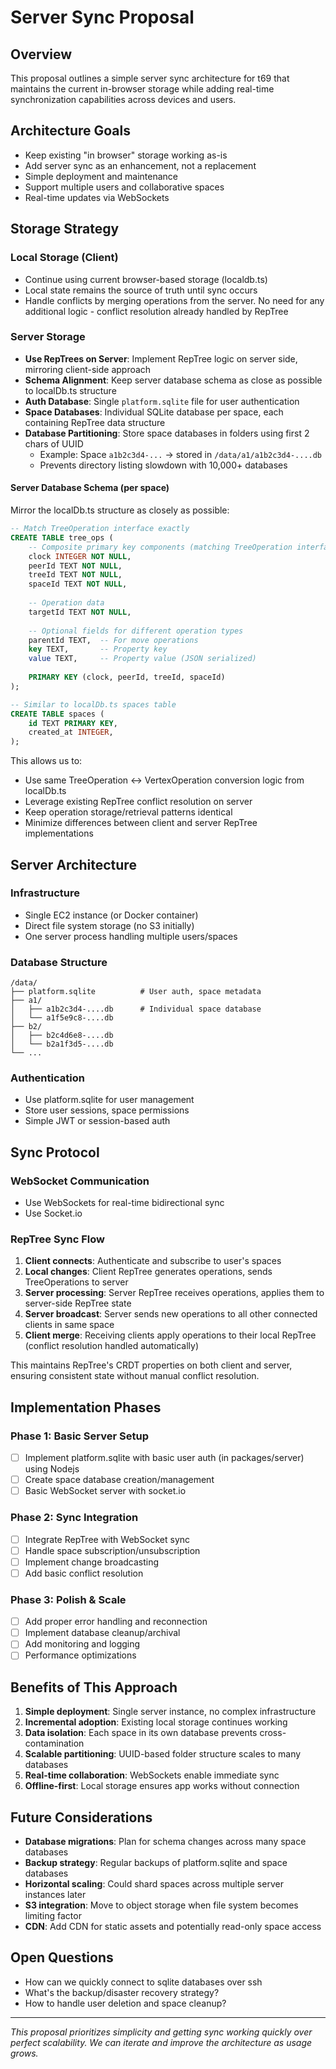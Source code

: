 # Server Sync Proposal

## Overview

This proposal outlines a simple server sync architecture for t69 that maintains the current in-browser storage while adding real-time synchronization capabilities across devices and users.

## Architecture Goals

- Keep existing "in browser" storage working as-is
- Add server sync as an enhancement, not a replacement
- Simple deployment and maintenance
- Support multiple users and collaborative spaces
- Real-time updates via WebSockets

## Storage Strategy

### Local Storage (Client)
- Continue using current browser-based storage (localdb.ts)
- Local state remains the source of truth until sync occurs
- Handle conflicts by merging operations from the server. No need for any additional logic - conflict resolution already handled by RepTree

### Server Storage
- **Use RepTrees on Server**: Implement RepTree logic on server side, mirroring client-side approach
- **Schema Alignment**: Keep server database schema as close as possible to localDb.ts structure
- **Auth Database**: Single `platform.sqlite` file for user authentication
- **Space Databases**: Individual SQLite database per space, each containing RepTree data structure
- **Database Partitioning**: Store space databases in folders using first 2 chars of UUID
  - Example: Space `a1b2c3d4-...` → stored in `/data/a1/a1b2c3d4-....db`
  - Prevents directory listing slowdown with 10,000+ databases

#### Server Database Schema (per space)
Mirror the localDb.ts structure as closely as possible:
```sql
-- Match TreeOperation interface exactly
CREATE TABLE tree_ops (
    -- Composite primary key components (matching TreeOperation interface)
    clock INTEGER NOT NULL,
    peerId TEXT NOT NULL,
    treeId TEXT NOT NULL,
    spaceId TEXT NOT NULL,
    
    -- Operation data
    targetId TEXT NOT NULL,
    
    -- Optional fields for different operation types
    parentId TEXT,  -- For move operations
    key TEXT,       -- Property key
    value TEXT,     -- Property value (JSON serialized)
    
    PRIMARY KEY (clock, peerId, treeId, spaceId)
);

-- Similar to localDb.ts spaces table  
CREATE TABLE spaces (
    id TEXT PRIMARY KEY,
    created_at INTEGER,
);
```

This allows us to:
- Use same TreeOperation ↔ VertexOperation conversion logic from localDb.ts
- Leverage existing RepTree conflict resolution on server
- Keep operation storage/retrieval patterns identical
- Minimize differences between client and server RepTree implementations

## Server Architecture

### Infrastructure
- Single EC2 instance (or Docker container)
- Direct file system storage (no S3 initially)
- One server process handling multiple users/spaces

### Database Structure
```
/data/
├── platform.sqlite          # User auth, space metadata
├── a1/
│   ├── a1b2c3d4-....db      # Individual space database
│   └── a1f5e9c8-....db
├── b2/
│   ├── b2c4d6e8-....db
│   └── b2a1f3d5-....db
└── ...
```

### Authentication
- Use platform.sqlite for user management
- Store user sessions, space permissions
- Simple JWT or session-based auth

## Sync Protocol

### WebSocket Communication
- Use WebSockets for real-time bidirectional sync
- Use Socket.io

### RepTree Sync Flow
1. **Client connects**: Authenticate and subscribe to user's spaces
2. **Local changes**: Client RepTree generates operations, sends TreeOperations to server
3. **Server processing**: Server RepTree receives operations, applies them to server-side RepTree state
4. **Server broadcast**: Server sends new operations to all other connected clients in same space
5. **Client merge**: Receiving clients apply operations to their local RepTree (conflict resolution handled automatically)

This maintains RepTree's CRDT properties on both client and server, ensuring consistent state without manual conflict resolution.

## Implementation Phases

### Phase 1: Basic Server Setup
- [ ] Implement platform.sqlite with basic user auth (in packages/server) using Nodejs
- [ ] Create space database creation/management
- [ ] Basic WebSocket server with socket.io 

### Phase 2: Sync Integration
- [ ] Integrate RepTree with WebSocket sync
- [ ] Handle space subscription/unsubscription
- [ ] Implement change broadcasting
- [ ] Add basic conflict resolution

### Phase 3: Polish & Scale
- [ ] Add proper error handling and reconnection
- [ ] Implement database cleanup/archival
- [ ] Add monitoring and logging
- [ ] Performance optimizations

## Benefits of This Approach

1. **Simple deployment**: Single server instance, no complex infrastructure
2. **Incremental adoption**: Existing local storage continues working
3. **Data isolation**: Each space in its own database prevents cross-contamination
4. **Scalable partitioning**: UUID-based folder structure scales to many databases
5. **Real-time collaboration**: WebSockets enable immediate sync
6. **Offline-first**: Local storage ensures app works without connection

## Future Considerations

- **Database migrations**: Plan for schema changes across many space databases
- **Backup strategy**: Regular backups of platform.sqlite and space databases
- **Horizontal scaling**: Could shard spaces across multiple server instances later
- **S3 integration**: Move to object storage when file system becomes limiting factor
- **CDN**: Add CDN for static assets and potentially read-only space access

## Open Questions
- How can we quickly connect to sqlite databases over ssh
- What's the backup/disaster recovery strategy?
- How to handle user deletion and space cleanup?

---

*This proposal prioritizes simplicity and getting sync working quickly over perfect scalability. We can iterate and improve the architecture as usage grows.* 